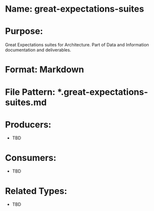# Name: great-expectations-suites

# Purpose:
Great Expectations suites for Architecture. Part of Data and Information documentation and deliverables.

# Format: Markdown

# File Pattern: *.great-expectations-suites.md

# Producers:
- TBD

# Consumers:
- TBD

# Related Types:
- TBD
